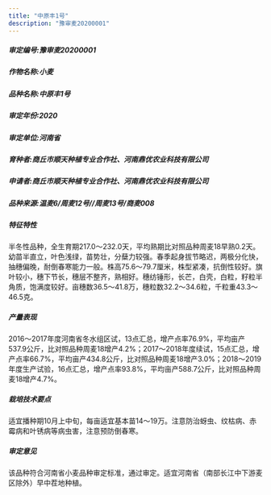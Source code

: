 ```yaml
---
title: "中原丰1号"
description: "豫审麦20200001"
---
```

##### 审定编号:豫审麦20200001

##### 作物名称:小麦

##### 品种名称:中原丰1号

##### 审定年份:2020

##### 审定单位:河南省

##### 育种者:商丘市顺天种植专业合作社、河南鼎优农业科技有限公司 

##### 申请者:商丘市顺天种植专业合作社、河南鼎优农业科技有限公司

##### 品种来源:温麦6/周麦12号//周麦13号/商麦008

##### 特征特性
半冬性品种，全生育期217.0～232.0天，平均熟期比对照品种周麦18早熟0.2天。幼苗半直立，叶色浅绿，苗势壮，分蘖力较强。春季起身拔节略迟，两极分化快，抽穗偏晚，耐倒春寒能力一般。株高75.6～79.7厘米，株型紧凑，抗倒性较好。旗叶较小，穗下节长，穗层不整齐，熟相好。穗纺锤形，长芒，白壳，白粒，籽粒半角质，饱满度较好。亩穗数36.5～41.8万，穗粒数32.2～34.6粒，千粒重43.3～46.5克。

##### 产量表现
2016～2017年度河南省冬水组区试，13点汇总，增产点率76.9%，平均亩产537.9公斤，比对照品种周麦18增产4.2%；2017～2018年度续试，15点汇总，增产点率66.7%，平均亩产434.8公斤，比对照品种周麦18增产3.0%；2018～2019年度生产试验，16点汇总，增产点率93.8%，平均亩产588.7公斤，比对照品种周麦18增产4.7%。

##### 栽培技术要点
适宜播种期10月上中旬，每亩适宜基本苗14～19万。注意防治蚜虫、纹枯病、赤霉病和叶锈病等病虫害，注意预防倒春寒。

##### 审定意见
该品种符合河南省小麦品种审定标准，通过审定。适宜河南省（南部长江中下游麦区除外）早中茬地种植。
